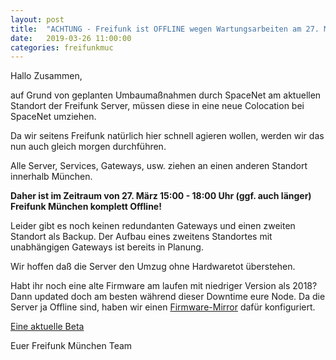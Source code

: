 ```yaml
---
layout: post
title:  "ACHTUNG - Freifunk ist OFFLINE wegen Wartungsarbeiten am 27. März 15:00 - 18:00 Uhr"
date:   2019-03-26 11:00:00
categories: freifunkmuc
---
```

Hallo Zusammen,

auf Grund von geplanten Umbaumaßnahmen durch SpaceNet am aktuellen Standort
der Freifunk Server, müssen diese in eine neue Colocation bei SpaceNet umziehen.

Da wir seitens Freifunk natürlich hier schnell agieren wollen, werden wir das nun auch gleich morgen durchführen.

Alle Server, Services, Gateways, usw. ziehen an einen anderen Standort innerhalb 
München. 

**Daher ist im Zeitraum von 27. März 15:00 - 18:00 Uhr (ggf. auch länger)
Freifunk München komplett Offline!**

Leider gibt es noch keinen redundanten Gateways und einen zweiten Standort als Backup. Der Aufbau eines zweitens Standortes mit unabhängigen Gateways ist bereits in Planung.

Wir hoffen daß die Server den Umzug ohne Hardwaretot überstehen.

Habt ihr noch eine alte Firmware am laufen mit niedriger Version als 2018? Dann updated doch am besten während dieser Downtime eure Node. Da die Server ja Offline sind, haben wir einen [Firmware-Mirror](http://firmware.awlnx.space/) dafür konfiguriert.

[Eine aktuelle Beta](https://firmware.ffmuc.net/v2019.0-beta1/) 


Euer Freifunk München Team

